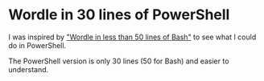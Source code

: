 # Wordle in 30 lines of PowerShell

I was inspired by ["Wordle in less than 50 lines of Bash"](https://gist.github.com/huytd/6a1a6a7b34a0d0abcac00b47e3d01513) to see what I could do in PowerShell.

The PowerShell version is only 30 lines (50 for Bash) and easier to understand.
